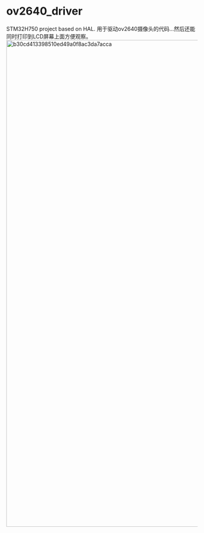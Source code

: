 # ov2640_driver
STM32H750 project based on HAL.
用于驱动ov2640摄像头的代码...然后还能同时打印到LCD屏幕上面方便观察。
<img width="1280" alt="b30cd413398510ed49a0f8ac3da7acca" src="https://github.com/user-attachments/assets/708cd52a-7ddd-4a3c-af99-2fbf2f14cb52" />
